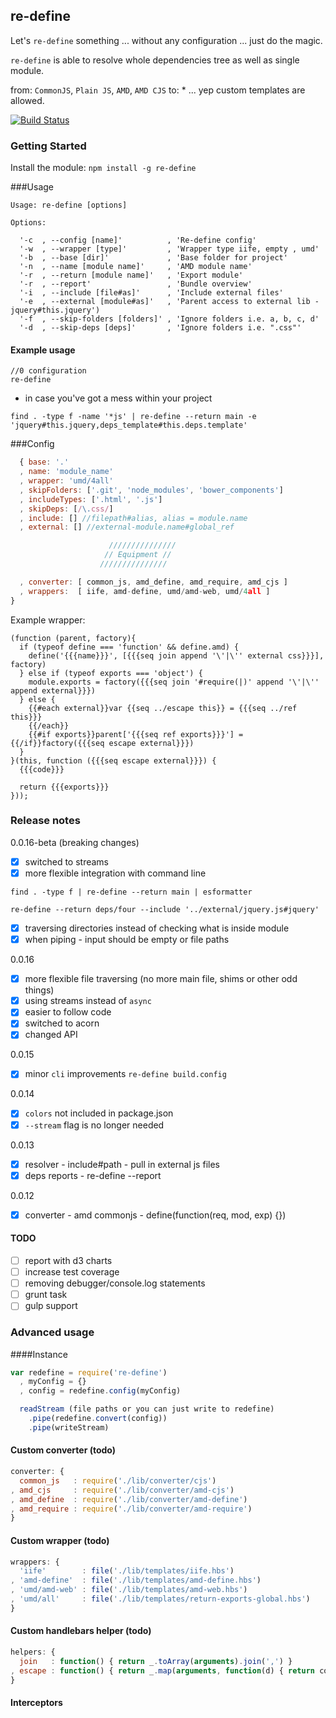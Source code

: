 ## re-define
Let's `re-define` something ... without any configuration ... just do the magic.

`re-define` is able to resolve whole dependencies tree as well as single module.

from: `CommonJS`, `Plain JS`, `AMD`, `AMD CJS` to: * ... yep custom templates are allowed.

[![Build Status](https://travis-ci.org/damianbaar/re-define.svg?branch=master)](https://travis-ci.org/damianbaar/re-define)

### Getting Started
Install the module: `npm install -g re-define`

###Usage
```
Usage: re-define [options]

Options:

  '-c  , --config [name]'          , 'Re-define config'
  '-w  , --wrapper [type]'         , 'Wrapper type iife, empty , umd'
  '-b  , --base [dir]'             , 'Base folder for project'
  '-n  , --name [module name]'     , 'AMD module name'
  '-r  , --return [module name]'   , 'Export module'
  '-r  , --report'                 , 'Bundle overview'
  '-i  , --include [file#as]'      , 'Include external files'
  '-e  , --external [module#as]'   , 'Parent access to external lib - jquery#this.jquery')
  '-f  , --skip-folders [folders]' , 'Ignore folders i.e. a, b, c, d'
  '-d  , --skip-deps [deps]'       , 'Ignore folders i.e. ".css"'
```

#### Example usage
```
//0 configuration
re-define 
```

* in case you've got a mess within your project

```
find . -type f -name '*js' | re-define --return main -e 'jquery#this.jquery,deps_template#this.deps.template'
```

###Config
```js
  { base: '.'
  , name: 'module_name'
  , wrapper: 'umd/4all'
  , skipFolders: ['.git', 'node_modules', 'bower_components']
  , includeTypes: ['.html', '.js']
  , skipDeps: [/\.css/]
  , include: [] //filepath#alias, alias = module.name
  , external: [] //external-module.name#global_ref

                      ///////////////
                     // Equipment //
                    ///////////////

  , converter: [ common_js, amd_define, amd_require, amd_cjs ]
  , wrappers:  [ iife, amd-define, umd/amd-web, umd/4all ] 
}
```

Example wrapper:
```
(function (parent, factory){
  if (typeof define === 'function' && define.amd) {
    define('{{{name}}}', [{{{seq join append '\'|\'' external css}}}], factory)
  } else if (typeof exports === 'object') {
    module.exports = factory({{{seq join '#require(|)' append '\'|\'' append external}}})
  } else {
    {{#each external}}var {{seq ../escape this}} = {{{seq ../ref this}}}
    {{/each}}
    {{#if exports}}parent['{{{seq ref exports}}}'] = {{/if}}factory({{{seq escape external}}})
  }
}(this, function ({{{seq escape external}}}) {
  {{{code}}}

  return {{{exports}}}
}));
```
### Release notes
0.0.16-beta (breaking changes)
- [x] switched to streams
- [x] more flexible integration with command line

```
find . -type f | re-define --return main | esformatter
```

``` (with builtin dir traversing)
re-define --return deps/four --include '../external/jquery.js#jquery'
```

- [x] traversing directories instead of checking what is inside module
- [x] when piping - input should be empty or file paths

0.0.16
- [x] more flexible file traversing (no more main file, shims or other odd things)
- [x] using streams instead of `async`
- [x] easier to follow code
- [x] switched to acorn
- [x] changed API

0.0.15
- [x] minor `cli` improvements `re-define build.config`

0.0.14
- [x] `colors` not included in package.json
- [x] `--stream` flag is no longer needed

0.0.13
- [x] resolver - include#path - pull in external js files
- [x] deps reports - re-define --report

0.0.12
- [x] converter - amd commonjs - define(function(req, mod, exp) {})

#### TODO
- [ ] report with d3 charts
- [ ] increase test coverage
- [ ] removing debugger/console.log statements
- [ ] grunt task
- [ ] gulp support

### Advanced usage

####Instance
```js
var redefine = require('re-define')
  , myConfig = {}
  , config = redefine.config(myConfig)

  readStream (file paths or you can just write to redefine)
    .pipe(redefine.convert(config))
    .pipe(writeStream)
```

#### Custom converter (todo)
```js
converter: {
  common_js   : require('./lib/converter/cjs')
, amd_cjs     : require('./lib/converter/amd-cjs')
, amd_define  : require('./lib/converter/amd-define')
, amd_require : require('./lib/converter/amd-require')
}
```

#### Custom wrapper (todo) 
```js
wrappers: {
  'iife'        : file('./lib/templates/iife.hbs')
, 'amd-define'  : file('./lib/templates/amd-define.hbs')
, 'umd/amd-web' : file('./lib/templates/amd-web.hbs')
, 'umd/all'     : file('./lib/templates/return-exports-global.hbs')
}
```

#### Custom handlebars helper (todo)
```js
helpers: { 
  join   : function() { return _.toArray(arguments).join(',') }
, escape : function() { return _.map(arguments, function(d) { return config.escape(d) })}
}
```

#### Interceptors

